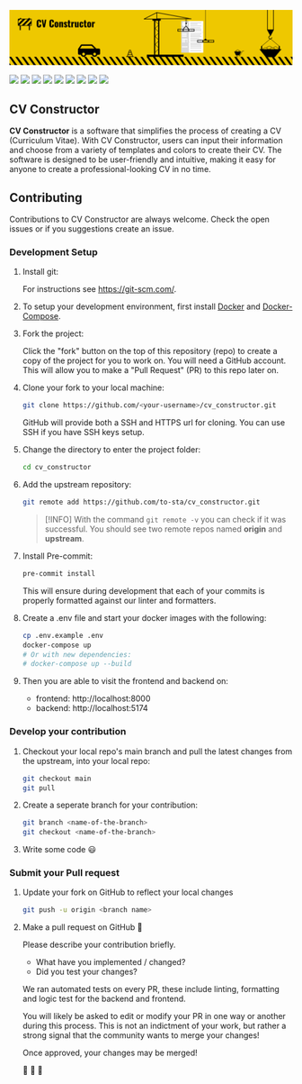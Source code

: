 ![Alt text](docs/readme/Banner.png)

![](https://img.shields.io/badge/Python-informational?style=for-the-badge&logo=python&logoColor=white&color=black&labelColor=EEC800)
![](https://img.shields.io/badge/Django-informational?style=for-the-badge&logo=django&logoColor=white&color=black&labelColor=EEC800)
![](https://img.shields.io/badge/Svelte-informational?style=for-the-badge&logo=svelte&logoColor=white&color=black&labelColor=EEC800)
![](https://img.shields.io/badge/Tailwind_CSS-informational?style=for-the-badge&logo=tailwindcss&logoColor=white&color=black&labelColor=EEC800)
![](https://img.shields.io/badge/pre_commit-informational?style=for-the-badge&logo=pre-commit&logoColor=white&color=black&labelColor=EEC800)
![](https://img.shields.io/badge/prettier-informational?style=for-the-badge&logo=prettier&logoColor=white&color=black&labelColor=EEC800)
![](https://img.shields.io/badge/Figma-informational?style=for-the-badge&logo=figma&logoColor=white&color=black&labelColor=EEC800)
![](https://img.shields.io/badge/Docker-informational?style=for-the-badge&logo=docker&logoColor=white&color=black&labelColor=EEC800)
![](https://img.shields.io/badge/Ruff-informational?style=for-the-badge&logo=ruff&logoColor=white&color=black&labelColor=EEC800)

## CV Constructor

**CV Constructor** is a software that simplifies the process of creating a CV (Curriculum Vitae). With CV Constructor, users can input their information and choose from a variety of templates and colors to create their CV. The software is designed to be user-friendly and intuitive, making it easy for anyone to create a professional-looking CV in no time.


## Contributing

Contributions to CV Constructor are always welcome. Check the open issues or if you suggestions create an issue.

### Development Setup

1. Install git:

    For instructions see https://git-scm.com/.

2. To setup your development environment, first install [Docker](https://docs.docker.com/get-docker/) and [Docker-Compose](https://docs.docker.com/compose/).


2. Fork the project:

    Click the "fork" button on the top of this repository (repo) to create a copy of the project for you to work on. You will need a GitHub account. This will allow you to make a "Pull Request" (PR) to this repo later on.

3. Clone your fork to your local machine:

    ```bash
    git clone https://github.com/<your-username>/cv_constructor.git
    ```
    GitHub will provide both a SSH and HTTPS url for cloning.  You can use SSH if you have SSH keys setup.

4. Change the directory to enter the project folder:

    ```bash
    cd cv_constructor
    ```

5. Add the upstream repository:

    ```bash
    git remote add https://github.com/to-sta/cv_constructor.git
    ```

    >[!INFO]
    > With the command `git remote -v` you can check if it was successful. You should see two remote repos named **origin** and **upstream**.

6. Install Pre-commit:

    ```bash
    pre-commit install
    ```

    This will ensure during development that each of your commits is properly formatted against our linter and formatters.

7. Create a .env file and start your docker images with the following:

    ```bash
    cp .env.example .env
    docker-compose up
    # Or with new dependencies:
    # docker-compose up --build
    ```
8. Then you are able to visit the frontend and backend on:

    * frontend: http://localhost:8000
    * backend: http://localhost:5174

### Develop your contribution

1. Checkout your local repo's main branch and pull the latest changes from the upstream, into your local repo:

    ```bash
    git checkout main
    git pull
    ```

2. Create a seperate branch for your contribution:

    ```bash
    git branch <name-of-the-branch>
    git checkout <name-of-the-branch>
    ```

3. Write some code :smiley:


### Submit your Pull request

1. Update your fork on GitHub to reflect your local changes

    ```bash
    git push -u origin <branch name>
    ```

2. Make a pull request on GitHub :rocket:

    Please describe your contribution briefly.

    * What have you implemented / changed?
    * Did you test your changes?

    We ran automated tests on every PR, these include linting, formatting and logic test for the backend and frontend.

    You will likely be asked to edit or modify your PR in one way or another during this process. This is not an indictment of your work, but rather a strong signal that the community wants to merge your changes!

    Once approved, your changes may be merged!

    :tada: :tada: :tada:
